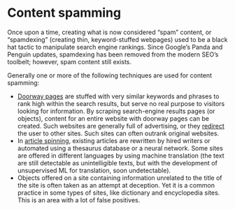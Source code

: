 # Content spamming

Once upon a time, creating what is now considered “spam” content, or “spamdexing” (creating thin, keyword-stuffed webpages) used to be a black hat tactic to manipulate search engine rankings. Since Google’s Panda and Penguin updates, spamdexing has been removed from the modern SEO’s toolbelt; however, spam content still exists.

Generally one or more of the following techniques are used for content spamming:

* [Doorway pages](se/attack-vectors/Doorway-pages.md) are stuffed with very similar keywords and phrases to rank high within the search results, but serve no real purpose to visitors looking for information. By scraping search-engine results pages (or objects), content for an entire website with doorway pages can be created. Such websites are generally full of advertising, or they [redirect](se/attack-vectors/Redirection.md) the user to other sites. Such sites can often outrank original websites.
* In [article spinning](se/attack-vectors/Article-spinning.md), existing articles are rewritten by hired writers or automated using a thesaurus database or a neural network. Some sites are offered in different languages by using machine translation (the text are still detectable as unintelligible texts, but with the development of unsupervised ML for translation, soon undetectable).
* Objects offered on a site containing information unrelated to the title of the site is often taken as an attempt at deception. Yet it is a common practice in some types of sites, like dictionary and encyclopedia sites. This is an area with a lot of false positives. 

